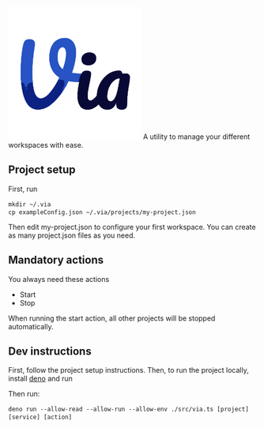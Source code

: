 <img src="https://raw.githubusercontent.com/Sopamo/via/main/assets/logo.png" width="269">
A utility to manage your different workspaces with ease.

## Project setup
First, run

```
mkdir ~/.via
cp exampleConfig.json ~/.via/projects/my-project.json
```
Then edit my-project.json to configure your first workspace. You can create as many project.json files as you need.

## Mandatory actions
You always need these actions
 - Start
 - Stop

When running the start action, all other projects will be stopped automatically.

## Dev instructions
First, follow the project setup instructions.
Then, to run the project locally, install [deno](https://deno.land) and run

Then run:
```
deno run --allow-read --allow-run --allow-env ./src/via.ts [project] [service] [action]
```

